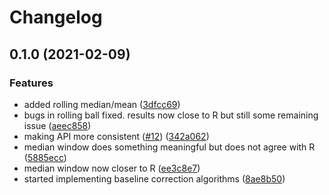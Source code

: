# Changelog

## 0.1.0 (2021-02-09)


### Features

* added rolling median/mean ([3dfcc69](https://www.github.com/cheminfo/baselines/commit/3dfcc69c0bce4f13ec877ba47c4e8fe8c1e85fb1))
* bugs in rolling ball fixed. results now close to R but still some remaining issue ([aeec858](https://www.github.com/cheminfo/baselines/commit/aeec858dcc7a1c9a0e9ecdbf19fca0c24317d2b5))
* making API more consistent ([#12](https://www.github.com/cheminfo/baselines/issues/12)) ([342a062](https://www.github.com/cheminfo/baselines/commit/342a0623aec0f19fa5184aa1bc32182434d2772b))
* median window does something meaningful but does not agree with R ([5885ecc](https://www.github.com/cheminfo/baselines/commit/5885ecc97931feeb9978683bb47bae9b529ac5ee))
* median window now closer to R ([ee3c8e7](https://www.github.com/cheminfo/baselines/commit/ee3c8e72c071abe9bc4b6ecec82b219eac69d99a))
* started implementing baseline correction algorithms ([8ae8b50](https://www.github.com/cheminfo/baselines/commit/8ae8b50d2a534f3e7b2fd62b0dd431332cd883ee))
